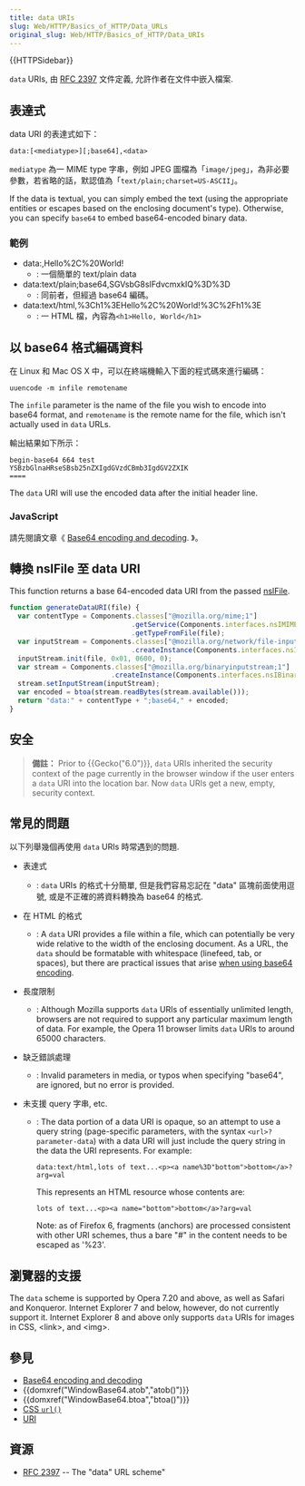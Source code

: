 ```yaml
---
title: data URIs
slug: Web/HTTP/Basics_of_HTTP/Data_URLs
original_slug: Web/HTTP/Basics_of_HTTP/Data_URIs
---
```


{{HTTPSidebar}}

`data` URIs, 由 [RFC 2397](http://tools.ietf.org/html/rfc2397) 文件定義, 允許作者在文件中嵌入檔案.

## 表達式

data URI 的表達式如下：

```plain
data:[<mediatype>][;base64],<data>
```

`mediatype` 為一 MIME type 字串，例如 JPEG 圖檔為「`image/jpeg`」，為非必要參數，若省略的話，默認值為「`text/plain;charset=US-ASCII`」。

If the data is textual, you can simply embed the text (using the appropriate entities or escapes based on the enclosing document's type). Otherwise, you can specify `base64` to embed base64-encoded binary data.

### 範例

- data:,Hello%2C%20World!
  - : 一個簡單的 text/plain data
- data:text/plain;base64,SGVsbG8sIFdvcmxkIQ%3D%3D
  - : 同前者，但經過 base64 編碼。
- data:text/html,%3Ch1%3EHello%2C%20World!%3C%2Fh1%3E
  - : 一 HTML 檔，內容為`<h1>Hello, World</h1>`

## 以 base64 格式編碼資料

在 Linux 和 Mac OS X 中，可以在終端機輸入下面的程式碼來進行編碼：

```plain
uuencode -m infile remotename
```

The `infile` parameter is the name of the file you wish to encode into base64 format, and `remotename` is the remote name for the file, which isn't actually used in `data` URLs.

輸出結果如下所示：

```plain
begin-base64 664 test
YSBzbGlnaHRseSBsb25nZXIgdGVzdCBmb3IgdGV2ZXIK
====
```

The `data` URI will use the encoded data after the initial header line.

### JavaScript

請先閱讀文章《 [Base64 encoding and decoding](/zh-TW/docs/Web/JavaScript/Base64_encoding_and_decoding). 》。

## 轉換 nsIFile 至 data URI

This function returns a base 64-encoded data URI from the passed [nsIFile](/zh-TW/XPCOM_Interface_Reference/nsIFile).

```js
function generateDataURI(file) {
  var contentType = Components.classes["@mozilla.org/mime;1"]
                              .getService(Components.interfaces.nsIMIMEService)
                              .getTypeFromFile(file);
  var inputStream = Components.classes["@mozilla.org/network/file-input-stream;1"]
                              .createInstance(Components.interfaces.nsIFileInputStream);
  inputStream.init(file, 0x01, 0600, 0);
  var stream = Components.classes["@mozilla.org/binaryinputstream;1"]
                         .createInstance(Components.interfaces.nsIBinaryInputStream);
  stream.setInputStream(inputStream);
  var encoded = btoa(stream.readBytes(stream.available()));
  return "data:" + contentType + ";base64," + encoded;
}
```

## 安全

> **備註：** Prior to {{Gecko("6.0")}}, `data` URIs inherited the security context of the page currently in the browser window if the user enters a `data` URI into the location bar. Now `data` URIs get a new, empty, security context.

## 常見的問題

以下列舉幾個再使用 `data` URIs 時常遇到的問題.

- 表達式
  - : `data` URIs 的格式十分簡單, 但是我們容易忘記在 "data" 區塊前面使用逗號, 或是不正確的將資料轉換為 base64 的格式.
- 在 HTML 的格式
  - : A `data` URI provides a file within a file, which can potentially be very wide relative to the width of the enclosing document. As a URL, the `data` should be formatable with whitespace (linefeed, tab, or spaces), but there are practical issues that arise [when using base64 encoding](http://bugzilla.mozilla.org/show_bug.cgi?id=73026#c12).
- 長度限制
  - : Although Mozilla supports `data` URIs of essentially unlimited length, browsers are not required to support any particular maximum length of data. For example, the Opera 11 browser limits `data` URIs to around 65000 characters.
- 缺乏錯誤處理
  - : Invalid parameters in media, or typos when specifying "base64", are ignored, but no error is provided.
- 未支援 query 字串, etc.

  - : The data portion of a data URI is opaque, so an attempt to use a query string (page-specific parameters, with the syntax `<url>?parameter-data`) with a data URI will just include the query string in the data the URI represents. For example:

    ```plain
    data:text/html,lots of text...<p><a name%3D"bottom">bottom</a>?arg=val
    ```

    This represents an HTML resource whose contents are:

    ```plain
    lots of text...<p><a name="bottom">bottom</a>?arg=val
    ```

    Note: as of Firefox 6, fragments (anchors) are processed consistent with other URI schemes, thus a bare "#" in the content needs to be escaped as '%23'.

## 瀏覽器的支援

The `data` scheme is supported by Opera 7.20 and above, as well as Safari and Konqueror. Internet Explorer 7 and below, however, do not currently support it. Internet Explorer 8 and above only supports `data` URIs for images in CSS, \<link>, and \<img>.

## 參見

- [Base64 encoding and decoding](/zh-TW/docs/Web/JavaScript/Base64_encoding_and_decoding)
- {{domxref("WindowBase64.atob","atob()")}}
- {{domxref("WindowBase64.btoa","btoa()")}}
- [CSS `url()`](/zh-TW/docs/Web/CSS/uri)
- [URI](/zh-TW/docs/URI)

## 資源

- [RFC 2397](http://tools.ietf.org/html/rfc2397) -- The "data" URL scheme"
